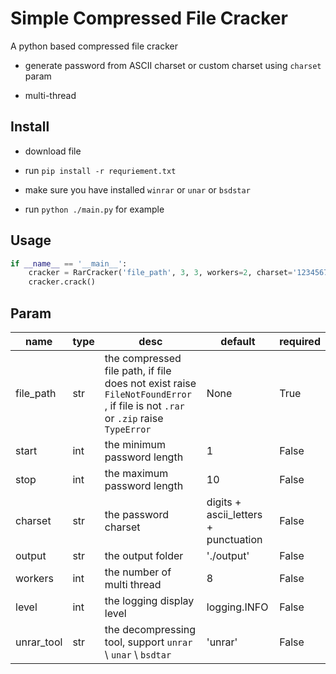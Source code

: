 # Simple Compressed File Cracker

A python based compressed file cracker

- generate password from ASCII charset or custom charset using `charset` param

- multi-thread

## Install

- download file

- run `pip install -r requriement.txt`

- make sure you have installed `winrar` or `unar` or `bsdstar` 

- run `python ./main.py` for example

## Usage

```python
if __name__ == '__main__':
    cracker = RarCracker('file_path', 3, 3, workers=2, charset='1234567890')
    cracker.crack()
```



## Param

| name       | type | desc                                                         | default                              | required |
| ---------- | ---- | ------------------------------------------------------------ | ------------------------------------ | -------- |
| file_path  | str  | the compressed file path, if file does not exist raise `FileNotFoundError` , if file is not `.rar` or `.zip` raise `TypeError` | None                                 | True     |
| start      | int  | the minimum password length                                  | 1                                    | False    |
| stop       | int  | the maximum password length                                  | 10                                   | False    |
| charset    | str  | the password charset                                         | digits + ascii_letters + punctuation | False    |
| output     | str  | the output folder                                            | './output'                           | False    |
| workers    | int  | the number of multi thread                                   | 8                                    | False    |
| level      | int  | the logging display level                                    | logging.INFO                         | False    |
| unrar_tool | str  | the decompressing tool, support `unrar` \ `unar` \ `bsdtar`  | 'unrar'                              | False    |

